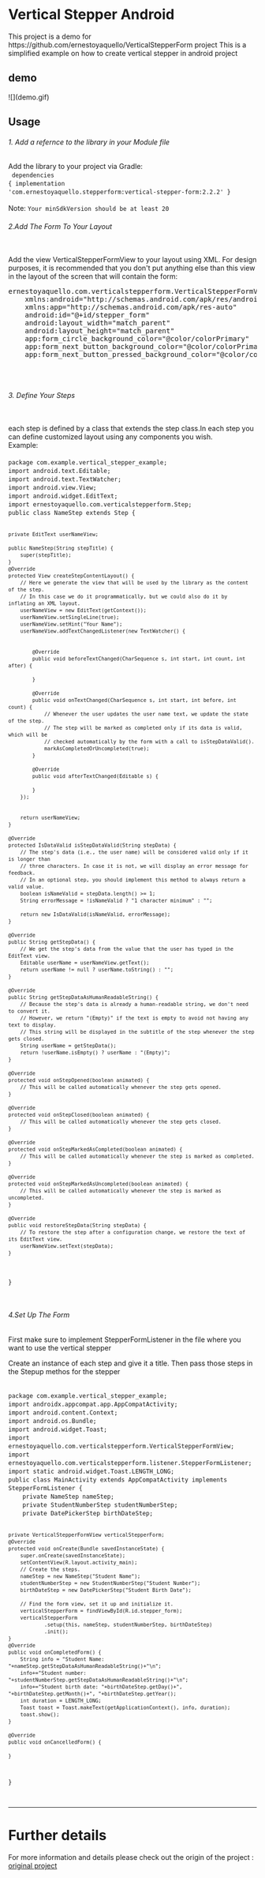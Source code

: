 <h1>Vertical Stepper Android</h1>
<p>This project is a demo for https://github.com/ernestoyaquello/VerticalStepperForm project
This is a simplified example on how to create vertical stepper in android project</p>
</hr>
<h2>demo</h2>
![](demo.gif)

</hr>
<h2>Usage</h2>
<h6>1. Add a refernce to the library in your Module file</h6>

Add the library to your project via Gradle:
<br>
<code>
dependencies {
    implementation 'com.ernestoyaquello.stepperform:vertical-stepper-form:2.2.2'
}
</code>
<br>
<br>
 Note: <code>Your minSdkVersion should be at least 20</code>
 <br>
<h6>2.Add The Form To Your Layout</h6>
<br>
Add the view VerticalStepperFormView to your layout using XML. For design purposes, it is recommended that you don't put anything else than this view in the layout of the screen that will contain the form:
<br>
<pre>
ernestoyaquello.com.verticalstepperform.VerticalStepperFormView
    xmlns:android="http://schemas.android.com/apk/res/android"
    xmlns:app="http://schemas.android.com/apk/res-auto"
    android:id="@+id/stepper_form"
    android:layout_width="match_parent"
    android:layout_height="match_parent"
    app:form_circle_background_color="@color/colorPrimary"
    app:form_next_button_background_color="@color/colorPrimary"
    app:form_next_button_pressed_background_color="@color/colorPrimaryDark"/

</pre>

<br>
 <h6>3. Define Your Steps</h6>
 <br>each step is defined by a class that extends the step class.In each step you can define customized layout using any components you wish. <br>
Example:
<br>
<code>
package com.example.vertical_stepper_example;
import android.text.Editable;
import android.text.TextWatcher;
import android.view.View;
import android.widget.EditText;
import ernestoyaquello.com.verticalstepperform.Step;
public class NameStep extends Step<String> {

    private EditText userNameView;

    public NameStep(String stepTitle) {
        super(stepTitle);
    }
    @Override
    protected View createStepContentLayout() {
        // Here we generate the view that will be used by the library as the content of the step.
        // In this case we do it programmatically, but we could also do it by inflating an XML layout.
        userNameView = new EditText(getContext());
        userNameView.setSingleLine(true);
        userNameView.setHint("Your Name");
        userNameView.addTextChangedListener(new TextWatcher() {


            @Override
            public void beforeTextChanged(CharSequence s, int start, int count, int after) {

            }

            @Override
            public void onTextChanged(CharSequence s, int start, int before, int count) {
                // Whenever the user updates the user name text, we update the state of the step.
                // The step will be marked as completed only if its data is valid, which will be
                // checked automatically by the form with a call to isStepDataValid().
                markAsCompletedOrUncompleted(true);
            }

            @Override
            public void afterTextChanged(Editable s) {

            }
        });


        return userNameView;
    }

    @Override
    protected IsDataValid isStepDataValid(String stepData) {
        // The step's data (i.e., the user name) will be considered valid only if it is longer than
        // three characters. In case it is not, we will display an error message for feedback.
        // In an optional step, you should implement this method to always return a valid value.
        boolean isNameValid = stepData.length() >= 1;
        String errorMessage = !isNameValid ? "1 character minimum" : "";

        return new IsDataValid(isNameValid, errorMessage);
    }

    @Override
    public String getStepData() {
        // We get the step's data from the value that the user has typed in the EditText view.
        Editable userName = userNameView.getText();
        return userName != null ? userName.toString() : "";
    }

    @Override
    public String getStepDataAsHumanReadableString() {
        // Because the step's data is already a human-readable string, we don't need to convert it.
        // However, we return "(Empty)" if the text is empty to avoid not having any text to display.
        // This string will be displayed in the subtitle of the step whenever the step gets closed.
        String userName = getStepData();
        return !userName.isEmpty() ? userName : "(Empty)";
    }

    @Override
    protected void onStepOpened(boolean animated) {
        // This will be called automatically whenever the step gets opened.
    }

    @Override
    protected void onStepClosed(boolean animated) {
        // This will be called automatically whenever the step gets closed.
    }

    @Override
    protected void onStepMarkedAsCompleted(boolean animated) {
        // This will be called automatically whenever the step is marked as completed.
    }

    @Override
    protected void onStepMarkedAsUncompleted(boolean animated) {
        // This will be called automatically whenever the step is marked as uncompleted.
    }

    @Override
    public void restoreStepData(String stepData) {
        // To restore the step after a configuration change, we restore the text of its EditText view.
        userNameView.setText(stepData);
    }
}
</code>
 
<br>
<h6>4.Set Up The Form</h6>
<p>First make sure to implement StepperFormListener in the file where you want to use the vertical stepper</p>
<p>Create an instance of each step and give it a title. Then pass those steps in the Stepup methos for the stepper </p>
<code>
package com.example.vertical_stepper_example;
import androidx.appcompat.app.AppCompatActivity;
import android.content.Context;
import android.os.Bundle;
import android.widget.Toast;
import ernestoyaquello.com.verticalstepperform.VerticalStepperFormView;
import ernestoyaquello.com.verticalstepperform.listener.StepperFormListener;
import static android.widget.Toast.LENGTH_LONG;
public class MainActivity extends AppCompatActivity implements StepperFormListener {
    private NameStep nameStep;
    private StudentNumberStep studentNumberStep;
    private DatePickerStep birthDateStep;

    private VerticalStepperFormView verticalStepperForm;
    @Override
    protected void onCreate(Bundle savedInstanceState) {
        super.onCreate(savedInstanceState);
        setContentView(R.layout.activity_main);
        // Create the steps.
        nameStep = new NameStep("Student Name");
        studentNumberStep = new StudentNumberStep("Student Number");
        birthDateStep = new DatePickerStep("Student Birth Date");

        // Find the form view, set it up and initialize it.
        verticalStepperForm = findViewById(R.id.stepper_form);
        verticalStepperForm
                .setup(this, nameStep, studentNumberStep, birthDateStep)
                .init();
    }
    @Override
    public void onCompletedForm() {
        String info = "Student Name: "+nameStep.getStepDataAsHumanReadableString()+"\n";
        info+="Student number: "+studentNumberStep.getStepDataAsHumanReadableString()+"\n";
        info+="Student birth date: "+birthDateStep.getDay()+", "+birthDateStep.getMonth()+", "+birthDateStep.getYear();
        int duration = LENGTH_LONG;
        Toast toast = Toast.makeText(getApplicationContext(), info, duration);
        toast.show();
    }

    @Override
    public void onCancelledForm() {

    }
}

</code>

<hr>
<h1>Further details</h1>
For more information and details please check out the origin of the project :
<a href="https://github.com/ernestoyaquello/VerticalStepperForm/">original project</a>


